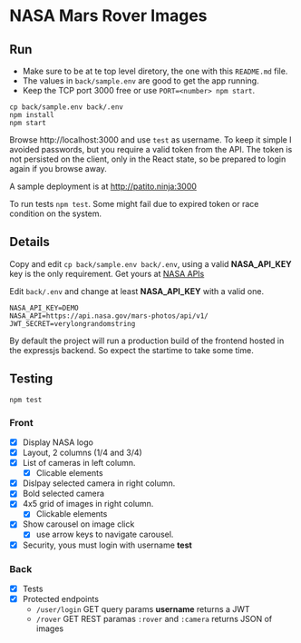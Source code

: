 # NASA Mars Rover Images

## Run

- Make sure to be at te top level diretory, the one with this `README.md` file.
- The values in `back/sample.env` are good to get the app running.
- Keep the TCP port 3000 free or use `PORT=<number> npm start`.

```
cp back/sample.env back/.env
npm install
npm start
```

Browse http://localhost:3000 and use `test` as username. To keep it simple I avoided passwords, but you require a valid token from the API. The token is not persisted on the client, only in the React state, so be prepared to login again if you browse away.

A sample deployment is at http://patito.ninja:3000

To run tests `npm test`. Some might fail due to expired token or race condition on the system.

## Details

Copy and edit `cp back/sample.env back/.env`, using a valid **NASA_API_KEY** key is the only requirement. Get yours at [NASA APIs](https://api.nasa.gov)

Edit `back/.env` and change at least **NASA_API_KEY** with a valid one.

```
NASA_API_KEY=DEMO
NASA_API=https://api.nasa.gov/mars-photos/api/v1/
JWT_SECRET=verylongrandomstring
```

By default the project will run a production build of the frontend hosted in the expressjs backend. So expect the startime to take some time.

## Testing

```
npm test
```

### Front

- [x] Display NASA logo
- [x] Layout, 2 columns (1/4 and 3/4)
- [x] List of cameras in left column.
    - [x] Clicable elements
- [x] Dislpay selected camera in right column.
- [x] Bold selected camera
- [x] 4x5 grid of images in right column.
    - [x] Clickable elements
- [x] Show carousel on image click
    - [x] use arrow keys to navigate carousel.
- [x] Security, yous must login with username **test**

### Back

- [x] Tests
- [x] Protected endpoints
    - `/user/login` GET query params **username** returns a JWT
    - `/rover` GET REST paramas `:rover` and `:camera` returns JSON of images
    